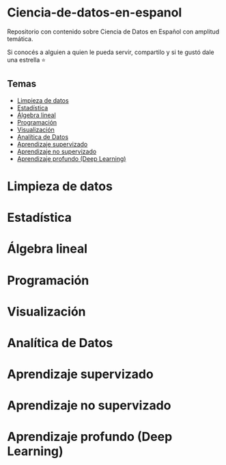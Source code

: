 # Ciencia-de-datos-en-espanol 
Repositorio con contenido sobre Ciencia de Datos en Español con amplitud temática.

Si conocés a alguien a quien le pueda servir, compartilo y si te gustó dale una estrella :star:


## Temas
- [Limpieza de datos](#Limpieza-de-datos)
- [Estadística](#Estadistica)
- [Álgebra lineal](#Álgebra-lineal)
- [Programación](#Programacion)
- [Visualización](#Visualización)
- [Analítica de Datos](#Analítica-de-Datos)
- [Aprendizaje supervizado](#Aprendizaje-supervizado)
- [Aprendizaje no supervizado](#Aprendizaje-no-supervizado)
- [Aprendizaje profundo (Deep Learning)](#Aprendizaje-profundo-(Deep-Learning))


# Limpieza de datos

# Estadística

# Álgebra lineal

# Programación

# Visualización

# Analítica de Datos

# Aprendizaje supervizado

# Aprendizaje no supervizado

# Aprendizaje profundo (Deep Learning)
